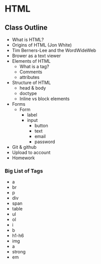 # HTML

## Class Outline

* What is HTML?
* Origins of HTML (Jon White)
* Tim Berners-Lee and the WordWideWeb
* Brower as a text viewer
* Elements of HTML
	* What is a tag?
	* Comments
	* attributes
* Structure of HTML
	* head & body
	* doctype
	* Inline vs block elements
* Forms
	* Form
		* label
		* input
			* button
			* text
			* email
			* password
* Git & github
* Upload to account
* Homework

### Big List of Tags

* a
* br
* p
* div
* span
* table
* ul
* ol
* i
* b
* h1-h6
* img
* a
* strong
* em

